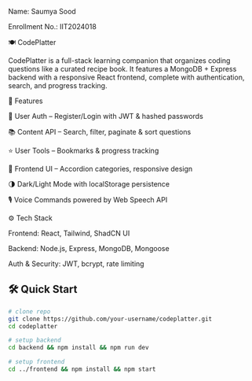 Name: Saumya Sood 

Enrollment No.: IIT2024018


🍽️ CodePlatter

CodePlatter is a full-stack learning companion that organizes coding questions like a curated recipe book.
It features a MongoDB + Express backend with a responsive React frontend, complete with authentication, search, and progress tracking.


🚀 Features

🔐 User Auth – Register/Login with JWT & hashed passwords

📚 Content API – Search, filter, paginate & sort questions

⭐ User Tools – Bookmarks & progress tracking

🎨 Frontend UI – Accordion categories, responsive design

🌗 Dark/Light Mode with localStorage persistence

🎙️ Voice Commands powered by Web Speech API


⚙️ Tech Stack

Frontend: React, Tailwind, ShadCN UI

Backend: Node.js, Express, MongoDB, Mongoose

Auth & Security: JWT, bcrypt, rate limiting


## 🛠️ Quick Start  

```bash
# clone repo
git clone https://github.com/your-username/codeplatter.git
cd codeplatter

# setup backend
cd backend && npm install && npm run dev

# setup frontend
cd ../frontend && npm install && npm start


